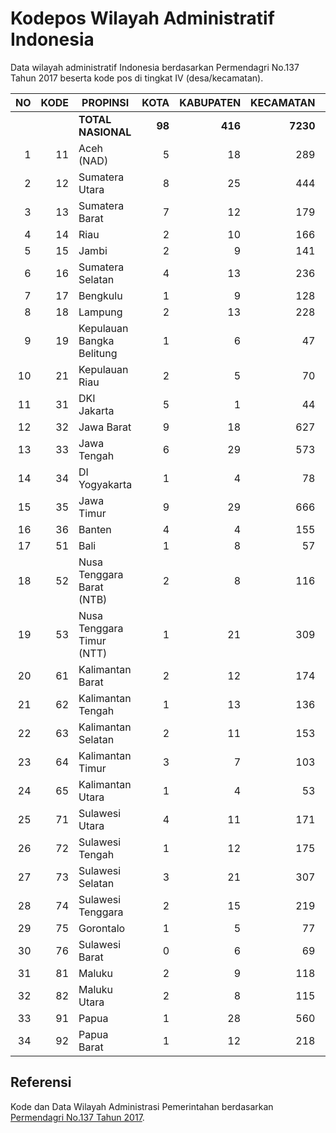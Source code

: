 # Kodepos Wilayah Administratif Indonesia
Data wilayah administratif Indonesia berdasarkan Permendagri No.137 Tahun 2017 beserta kode pos di tingkat IV (desa/kecamatan).

| **NO** | **KODE** | **PROPINSI**                  | **KOTA** | **KABUPATEN** | **KECAMATAN** | **DESA/KELURAHAN** |
|---:|-----:|---------------------------|-----:|----------:|----------:|----------:|
|    |      |        **TOTAL NASIONAL** |   **98** |       **416** |      **7230** |     **83436** |
| 1  | 11   | Aceh (NAD)                |    5 |        18 |       289 |      6497 |
| 2  | 12   | Sumatera Utara            |    8 |        25 |       444 |      6110 |
| 3  | 13   | Sumatera Barat            |    7 |        12 |       179 |      1158 |
| 4  | 14   | Riau                      |    2 |        10 |       166 |      1859 |
| 5  | 15   | Jambi                     |    2 |         9 |       141 |      1562 |
| 6  | 16   | Sumatera Selatan          |    4 |        13 |       236 |      3239 |
| 7  | 17   | Bengkulu                  |    1 |         9 |       128 |      1513 |
| 8  | 18   | Lampung                   |    2 |        13 |       228 |      2640 |
| 9  | 19   | Kepulauan Bangka Belitung |    1 |         6 |        47 |       391 |
| 10 | 21   | Kepulauan Riau            |    2 |         5 |        70 |       416 |
| 11 | 31   | DKI Jakarta               |    5 |         1 |        44 |       267 |
| 12 | 32   | Jawa Barat                |    9 |        18 |       627 |      5957 |
| 13 | 33   | Jawa Tengah               |    6 |        29 |       573 |      8559 |
| 14 | 34   | DI Yogyakarta             |    1 |         4 |        78 |       438 |
| 15 | 35   | Jawa Timur                |    9 |        29 |       666 |      8501 |
| 16 | 36   | Banten                    |    4 |         4 |       155 |      1551 |
| 17 | 51   | Bali                      |    1 |         8 |        57 |       716 |
| 18 | 52   | Nusa Tenggara Barat (NTB) |    2 |         8 |       116 |      1137 |
| 19 | 53   | Nusa Tenggara Timur (NTT) |    1 |        21 |       309 |      3353 |
| 20 | 61   | Kalimantan Barat          |    2 |        12 |       174 |      2130 |
| 21 | 62   | Kalimantan Tengah         |    1 |        13 |       136 |      1571 |
| 22 | 63   | Kalimantan Selatan        |    2 |        11 |       153 |      2008 |
| 23 | 64   | Kalimantan Timur          |    3 |         7 |       103 |      1038 |
| 24 | 65   | Kalimantan Utara          |    1 |         4 |        53 |       482 |
| 25 | 71   | Sulawesi Utara            |    4 |        11 |       171 |      1839 |
| 26 | 72   | Sulawesi Tengah           |    1 |        12 |       175 |      2017 |
| 27 | 73   | Sulawesi Selatan          |    3 |        21 |       307 |      3047 |
| 28 | 74   | Sulawesi Tenggara         |    2 |        15 |       219 |      2292 |
| 29 | 75   | Gorontalo                 |    1 |         5 |        77 |       729 |
| 30 | 76   | Sulawesi Barat            |    0 |         6 |        69 |       648 |
| 31 | 81   | Maluku                    |    2 |         9 |       118 |      1233 |
| 32 | 82   | Maluku Utara              |    2 |         8 |       115 |      1180 |
| 33 | 91   | Papua                     |    1 |        28 |       560 |      5521 |
| 34 | 92   | Papua Barat               |    1 |        12 |       218 |      1837 |


## Referensi

Kode dan Data Wilayah Administrasi Pemerintahan berdasarkan [Permendagri No.137 Tahun 2017](https://www.kemendagri.go.id/page/read/40/permendagri-no137-tahun-2017).